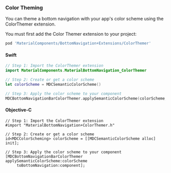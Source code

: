 ### Color Theming

You can theme a bottom navigation with your app's color scheme using the ColorThemer extension.

You must first add the Color Themer extension to your project:

```bash
pod 'MaterialComponents/BottomNavigation+Extensions/ColorThemer'
```

<!--<div class="material-code-render" markdown="1">-->
#### Swift
```swift
// Step 1: Import the ColorThemer extension
import MaterialComponents.MaterialBottomNavigation_ColorThemer

// Step 2: Create or get a color scheme
let colorScheme = MDCSemanticColorScheme()

// Step 3: Apply the color scheme to your component
MDCBottomNavigationBarColorThemer.applySemanticColorScheme(colorScheme, to: component)
```

#### Objective-C

```objc
// Step 1: Import the ColorThemer extension
#import "MaterialBottomNavigation+ColorThemer.h"

// Step 2: Create or get a color scheme
id<MDCColorScheming> colorScheme = [[MDCSemanticColorScheme alloc] init];

// Step 3: Apply the color scheme to your component
[MDCBottomNavigationBarColorThemer applySemanticColorScheme:colorScheme
     toBottomNavigation:component];
```
<!--</div>-->
